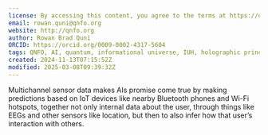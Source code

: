```yaml
---
license: By accessing this content, you agree to the terms at https://qnfo.org/LICENSE
email: rowan.quni@qnfo.org
website: http://qnfo.org
author: Rowan Brad Quni
ORCID: https://orcid.org/0009-0002-4317-5604
tags: QNFO, AI, quantum, informational universe, IUH, holographic principle
created: 2024-11-13T07:15:52Z
modified: 2025-03-08T09:39:32Z
---
```


Multichannel sensor data makes AIs promise come true by making predictions based on IoT devices like nearby Bluetooth phones and Wi-Fi hotspots, together not only internal data about the user, through things like EEGs and other sensors like location, but then to also infer how that user’s interaction with others.

